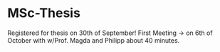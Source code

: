 # MSc-Thesis
Registered for thesis on 30th of September!
First Meeting -> on 6th of October with w/Prof. Magda and Philipp about 40 minutes.
